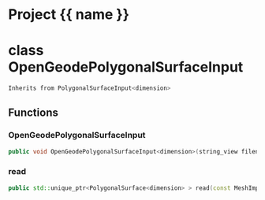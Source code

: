 <script setup>
import {useRoute} from 'vitepress'
const {path} = useRoute()
const tokens = path.split('/')
const words = tokens[2].split('-');
for (let i = 0; i < words.length; i++) {
    words[i] = words[i].charAt(0).toUpperCase() + words[i].slice(1);
    words[i] = words[i].replace('geode', 'Geode')
}
const name = words.join('-');
</script>
# Project {{ name }}

# class OpenGeodePolygonalSurfaceInput


```cpp
Inherits from PolygonalSurfaceInput<dimension>
```



## Functions

### OpenGeodePolygonalSurfaceInput

```cpp
public void OpenGeodePolygonalSurfaceInput<dimension>(string_view filename)
```


### read

```cpp
public std::unique_ptr<PolygonalSurface<dimension> > read(const MeshImpl & impl)
```




